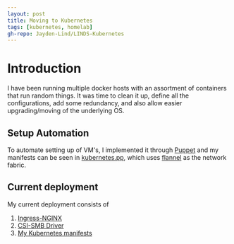 ```yaml
---
layout: post
title: Moving to Kubernetes
tags: [kubernetes, homelab]
gh-repo: Jayden-Lind/LINDS-Kubernetes
---
```


# Introduction

I have been running multiple docker hosts with an assortment of containers that run random things. It was time to clean it up, define all the configurations, add some redundancy, and also allow easier upgrading/moving of the underlying OS.

## Setup Automation 

To automate setting up of VM's, I implemented it through [Puppet](https://puppet.com/docs/puppet/7/install_puppet.html) and my manifests can be seen in [kubernetes.pp](https://github.com/Jayden-Lind/LINDS-Puppet/blob/master/manifests/kubernetes.pp), which uses [flannel](https://github.com/flannel-io/flannel) as the network fabric.

## Current deployment

My current deployment consists of 

1. [Ingress-NGINX](https://github.com/kubernetes/ingress-nginx)
2. [CSI-SMB Driver](https://github.com/kubernetes-csi/csi-driver-smb)
3. [My Kubernetes manifests](https://github.com/Jayden-Lind/LINDS-Kubernetes)

